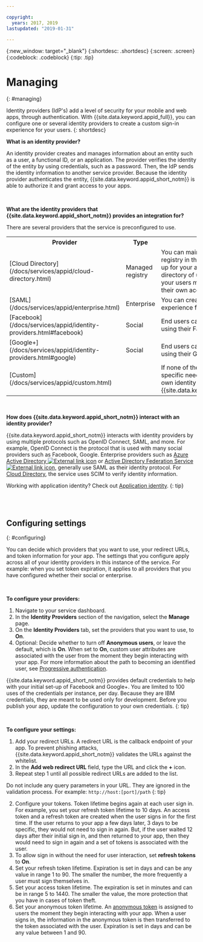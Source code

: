 ```yaml
---

copyright:
  years: 2017, 2019
lastupdated: "2019-01-31"

---
```


{:new_window: target="_blank"}
{:shortdesc: .shortdesc}
{:screen: .screen}
{:codeblock: .codeblock}
{:tip: .tip}


# Managing
{: #managing}

Identity providers (IdP's) add a level of security for your mobile and web apps, through authentication. With {{site.data.keyword.appid_full}}, you can configure one or several identity providers to create a custom sign-in experience for your users.
{: shortdesc}


**What is an identity provider?**

An identity provider creates and manages information about an entity such as a user, a functional ID, or an application. The provider verifies the identity of the entity by using credentials, such as a password. Then, the IdP sends the identity information to another service provider. Because the identity provider authenticates the entity, {{site.data.keyword.appid_short_notm}} is able to authorize it and grant access to your apps.

</br>

**What are the identity providers that {{site.data.keyword.appid_short_notm}} provides an integration for?**

There are several providers that the service is preconfigured to use.

<table>
  <tr>
    <th>Provider</th>
    <th>Type</th>
    <th>Description</th>
  </tr>
  <tr>
    <td>[Cloud Directory](/docs/services/appid/cloud-directory.html)</td>
    <td>Managed registry</td>
    <td>You can maintain your own user registry in the cloud. When a user signs up for your app, they are added to your directory of users. This option gives your users more freedom to manage their own account within your app.</td>
  </tr>
  <tr>
    <td>[SAML](/docs/services/appid/enterprise.html)</td>
    <td>Enterprise</td>
    <td>You can create a single sign on experience for your end users.</td>
  </tr>
  <tr>
    <td>[Facebook](/docs/services/appid/identity-providers.html#facebook)</td>
    <td>Social</td>
    <td>End users can log into your app by using their Facebook credentials.</td>
  </tr>
  <tr>
    <td>[Google+](/docs/services/appid/identity-providers.html#google)</td>
    <td>Social</td>
    <td>End users can log into your app by using their Google+ credentials.</td>
  </tr>
  <tr>
    <td>[Custom](/docs/services/appid/custom.html)</td>
    <td> </td>
    <td>If none of the provided options fit your specific need, you can configure your own identity flow to work with {{site.data.keyword.appid_short_notm}}.</td>
  </tr>
  
</table>

</br>

**How does {{site.data.keyword.appid_short_notm}} interact with an identity provider?**

{{site.data.keyword.appid_short_notm}} interacts with identity providers by using multiple protocols such as OpenID Connect, SAML, and more. For example, OpenID Connect is the protocol that is used with many social providers such as Facebook, Google. Enterprise providers such as <a href="https://www.ibm.com/blogs/bluemix/2018/03/setting-ibm-cloud-app-id-azure-active-directory/" target="_blank">Azure Active Directory <img src="../../icons/launch-glyph.svg" alt="External link icon"></a> or <a href="https://www.ibm.com/blogs/bluemix/2018/03/setting-ibm-cloud-app-id-active-directory-federation-service/" target="_blank">Active Directory Federation Service <img src="../../icons/launch-glyph.svg" alt="External link icon"></a>, generally use SAML as their identity protocol. For [Cloud Directory](/docs/services/appid/cloud-directory.html), the service uses SCIM to verify identity information.

Working with application identity? Check out [Application identity](/docs/services/appid/app-to-app.html).
{: tip}

</br>
</br>

## Configuring settings
{: #configuring}

You can decide which providers that you want to use, your redirect URLs, and token information for your app. The settings that you configure apply across all of your identity providers in this instance of the service. For example: when you set token expiration, it applies to all providers that you have configured whether their social or enterprise.

</br>

**To configure your providers:**

1. Navigate to your service dashboard.
2. In the **Identity Providers** section of the navigation, select the **Manage** page.
3. On the **Identity Providers** tab, set the providers that you want to use, to **On**.
4. Optional: Decide whether to turn off **Anonymous users**, or leave the default, which is **On**. When set to **On**, custom user attributes are associated with the user from the moment they begin interacting with your app. For more information about the path to becoming an identified user, see [Progressive authentication](/docs/services/appid/progressive.html#progressive).

{{site.data.keyword.appid_short_notm}} provides default credentials to help with your initial set-up of Facebook and Google+. You are limited to 100 uses of the credentials per instance, per day. Because they are IBM credentials, they are meant to be used only for development. Before you publish your app, update the configuration to your own credentials.
{: tip}

</br>

**To configure your settings:**

1. Add your redirect URLs. A redirect URL is the callback endpoint of your app. To prevent phishing attacks, {{site.data.keyword.appid_short_notm}} validates the URLs against the whitelist.
  1. In the **Add web redirect URL** field, type the URL and click the **+** icon.
  2. Repeat step 1 until all possible redirect URLs are added to the list.

  Do not include any query parameters in your URL. They are ignored in the validation process. For example: `http://host:[port]/path`
  {: tip}

2. Configure your tokens. Token lifetime begins again at each user sign in. For example, you set your refresh token lifetime to 10 days. An access token and a refresh token are created when the user signs in for the first time. If the user returns to your app a few days later, 3 days to be specific, they would not need to sign in again. But, if the user waited 12 days after their initial sign in, and then returned to your app, then they would need to sign in again and a set of tokens is associated with the user.
  1. To allow sign in without the need for user interaction, set **refresh tokens** to **On**.
  2. Set your refresh token lifetime. Expiration is set in days and can be any value in range 1 to 90. The smaller the number, the more frequently a user must sign themselves in.
  3. Set your access token lifetime. The expiration is set in minutes and can be in range 5 to 1440. The smaller the value, the more protection that you have in cases of token theft.
  4. Set your anonymous token lifetime. An [anonymous token](/docs/services/appid/progressive.html#anonymous) is assigned to users the moment they begin interacting with your app. When a user signs in, the information in the anonymous token is then transferred to the token associated with the user. Expiration is set in days and can be any value between 1 and 90.

</br>
</br>
